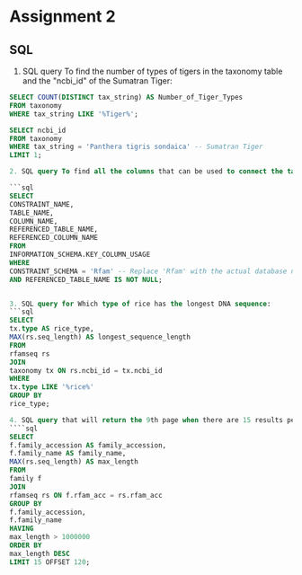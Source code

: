 # Assignment 2
## SQL

1. SQL query To find the number of types of tigers in the taxonomy table and the "ncbi_id" of the Sumatran Tiger:
  ```sql
SELECT COUNT(DISTINCT tax_string) AS Number_of_Tiger_Types
FROM taxonomy
WHERE tax_string LIKE '%Tiger%';

SELECT ncbi_id
FROM taxonomy
WHERE tax_string = 'Panthera tigris sondaica' -- Sumatran Tiger
LIMIT 1;

2. SQL query To find all the columns that can be used to connect the tables in the given database:

```sql
SELECT
  CONSTRAINT_NAME,
  TABLE_NAME,
  COLUMN_NAME,
  REFERENCED_TABLE_NAME,
  REFERENCED_COLUMN_NAME
FROM
  INFORMATION_SCHEMA.KEY_COLUMN_USAGE
WHERE
  CONSTRAINT_SCHEMA = 'Rfam' -- Replace 'Rfam' with the actual database name if different
  AND REFERENCED_TABLE_NAME IS NOT NULL;


3. SQL query for Which type of rice has the longest DNA sequence:
  ```sql
SELECT
  tx.type AS rice_type,
  MAX(rs.seq_length) AS longest_sequence_length
FROM
  rfamseq rs
JOIN
  taxonomy tx ON rs.ncbi_id = tx.ncbi_id
WHERE
  tx.type LIKE '%rice%'
GROUP BY
  rice_type;

4. SQL query that will return the 9th page when there are 15 results per page:
````sql
SELECT
  f.family_accession AS family_accession,
  f.family_name AS family_name,
  MAX(rs.seq_length) AS max_length
FROM
  family f
JOIN
  rfamseq rs ON f.rfam_acc = rs.rfam_acc
GROUP BY
  f.family_accession,
  f.family_name
HAVING
  max_length > 1000000
ORDER BY
  max_length DESC
LIMIT 15 OFFSET 120;


